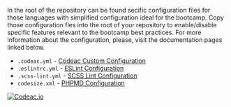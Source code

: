 In the root of the repository can be found secific configuration files for those languages with simplified configuration ideal for the bootcamp.
Copy those configuration fles into the root of your repository to enable/disable specific features relevant to the bootcamp best practices.
For more information about the configuration, please, visit the documentation pages linked below.

- `.codeac.yml` - [Codeac Custom Configuration](https://www.codeac.io/documentation/custom-configuration.html?utm_campaign=data4you-examples)
- `.eslintrc.yml` - [ESLint Configuration](https://www.codeac.io/documentation/eslint-configuration.html?utm_campaign=data4you-examples)
- `.scss-lint.yml` - [SCSS Lint Configuration](https://www.codeac.io/documentation/scsslint-configuration.html?utm_campaign=data4you-examples)
- `codesize.xml` - [PHPMD Configuration](https://www.codeac.io/documentation/phpmd-configuration.html?utm_campaign=data4you-examples)

[![Codeac.io](https://www.codeac.io/images/report-window@2x.png?v1.2.9)](https://app.codeac.io/github/michal-simon/data4you-code-smells?utm_campaign=data4you-examples)
